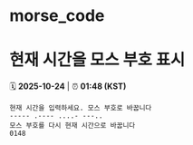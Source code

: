 # morse_code
# 현재 시간을 모스 부호 표시
<!-- MORSE_TIME_START -->
🗓️ **2025-10-24** | ⏰ **01:48 (KST)**

```
현재 시간을 입력하세요. 모스 부호로 바꿉니다
----- .---- ....- ---..
모스 부호를 다시 현재 시간으로 바꿉니다
0148
```
<!-- MORSE_TIME_END -->
